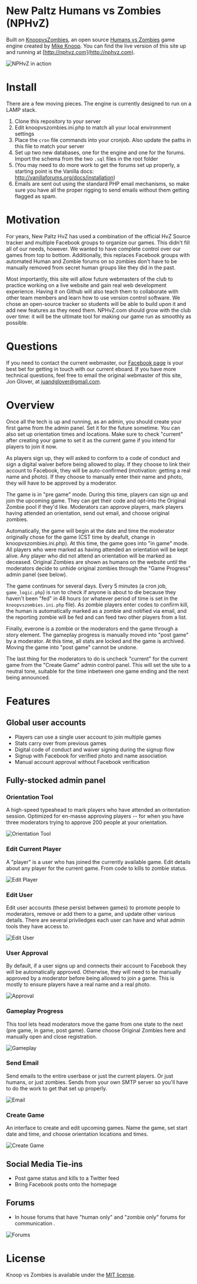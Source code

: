 # New Paltz Humans vs Zombies (NPHvZ)

Built on [KnoopvsZombies](https://github.com/mikeknoop/knoopvszombies), an open source [Humans vs Zombies](http://humansvszombies.org/) game engine created by [Mike Knoop](http://mikeknoop.com/). You can find the live version of this site up and running at [http://nphvz.com](http://nphvz.com).

![NPHvZ in action](http://i.imgur.com/CCZNIyV.png)

# Install

There are a few moving pieces. The engine is currently designed to run on a LAMP stack.

1. Clone this repository to your server
2. Edit knoopvszombies.ini.php to match all your local environment settings
3. Place the `cron` file commands into your cronjob. Also update the paths in this file to match your server
4. Set up two new databases, one for the engine and one for the forums. Import the schema from the two `.sql` files in the root folder
5. (You may need to do more work to get the forums set up properly, a starting point is the Vanilla docs: http://vanillaforums.org/docs/installation)
6. Emails are sent out using the standard PHP email mechanisms, so make sure you have all the proper rigging to send emails without them getting flagged as spam.

# Motivation

For years, New Paltz HvZ has used a combination of the official HvZ Source tracker and multiple Facebook groups to organize our games. This didn't fill all of our needs, however. We wanted to have complete control over our games from top to bottom. Additionally, this replaces Facebook groups with automated Human and Zombie forums on so zombies don't have to be manually removed from secret human groups like they did in the past.

Most importantly, this site will allow future webmasters of the club to practice working on a live website and gain real web development experience. Having it on Github will also teach them to collaborate with other team members and learn how to use version control software. We chose an open-source tracker so students will be able to build upon it and add new features as they need them. NPHvZ.com should grow with the club over time: it will be the ultimate tool for making our game run as smoothly as possible.

# Questions

If you need to contact the current webmaster, our [Facebook page](https://www.facebook.com/NPHVZ) is your best bet for getting in touch with our current eboard. If you have more technical questions, feel free to email the original webmaster of this site, Jon Glover, at juandglover@gmail.com.

# Overview

Once all the tech is up and running, as an admin, you should create your first game from the admin panel. Set it for the future sometime. You can also set up orientation times and locations. Make sure to check "current" after creating your game to set it as the current game if you intend for players to join it now.

As players sign up, they will asked to conform to a code of conduct and sign a digital waiver before being allowed to play. If they choose to link their account to Facebook, they will be auto-confirmed (motivation: getting a real name and photo). If they choose to manually enter their name and photo, they will have to be approved by a moderator.

The game is in "pre game" mode. During this time, players can sign up and join the upcoming game. They can get their code and opt-into the Original Zombie pool if they'd like. Moderators can approve players, mark players having attended an orientation, send out email, and choose original zombies.

Automatically, the game will begin at the date and time the moderator originally chose for the game (CST time by deafult, change in knoopvszombies.ini.php). At this time, the game goes into "in game" mode. All players who were marked as having attended an orientation will be kept alive. Any player who did not attend an orientation will be marked as deceased. Original Zombies are shown as humans on the website until the moderators decide to unhide original zombies through the "Game Progress" admin panel (see below).

The game continues for several days. Every 5 minutes (a cron job, `game_logic.php`) is run to check if anyone is about to die because they haven't been "fed" in 48 hours (or whatever period of time is set in the `knoopvszombies.ini.php` file). As zombie players enter codes to confirm kill, the human is automatically marked as a zombie and notified via email, and the reporting zombie will be fed and can feed two other players from a list.

Finally, everone is a zombie or the moderators end the game through a story element. The gameplay progress is manually moved into "post game" by a moderator. At this time, all stats are locked and the game is archived. Moving the game into "post game" cannot be undone.

The last thing for the moderators to do is uncheck "current" for the current game from the "Create Game" admin control panel. This will set the site to a neutral tone, suitable for the time inbetween one game ending and the next being announced.

# Features

## Global user accounts

- Players can use a single user account to join multiple games
- Stats carry over from previous games
- Digital code of conduct and waiver signing during the signup flow
- Signup with Facebook for verified photo and name association
- Manual account approval without Facebook verification

## Fully-stocked admin panel

### Orientation Tool
A high-speed typeahead to mark players who have attended an oritentation session. Optimized for en-masse approving players -- for when you have three moderators trying to approve 200 people at your orientation.

![Orientation Tool](http://i.imgur.com/TlCwHgk.png)

### Edit Current Player
A "player" is a user who has joined the currently available game. Edit details about any player for the current game. From code to kills to zombie status.

![Edit Player](http://i.imgur.com/Eo4EKf6.png)

### Edit User
Edit user accounts (these persist between games) to promote people to moderators, remove or add them to a game, and update other various details. There are several priviledges each user can have and what admin tools they have access to. 

![Edit User](http://i.imgur.com/SbMmCkC.png)

### User Approval
By default, if a user signs up and connects their account to Facebook they will be automatically approved. Otherwise, they will need to be manually approved by a moderator before being allowed to join a game. This is mostly to ensure players have a real name and a real photo.

![Approval](http://i.imgur.com/QKpwwEE.png)

### Gameplay Progress
This tool lets head moderators move the game from one state to the next (pre game, in game, post game). Game choose Original Zombies here and manually open and close registration.

![Gameplay](http://i.imgur.com/2T4gV8l.png)

### Send Email
Send emails to the entire userbase or just the current players. Or just humans, or just zombies. Sends from your own SMTP server so you'll have to do the work to get that set up properly.

![Email](http://i.imgur.com/kYaa6o6.png)

### Create Game
An interface to create and edit upcoming games. Name the game, set start date and time, and choose orientation locations and times.
 
![Create Game](http://i.imgur.com/YXhlB1n.png)

## Social Media Tie-ins

- Post game status and kills to a Twitter feed
- Bring Facebook posts onto the homepage

## Forums

- In house forums that have "human only" and "zombie only" forums for communication .

![Forums](http://i.imgur.com/CLcZj2E.png)

# License

Knoop vs Zombies is available under the [MIT license](http://en.wikipedia.org/wiki/MIT_License).
